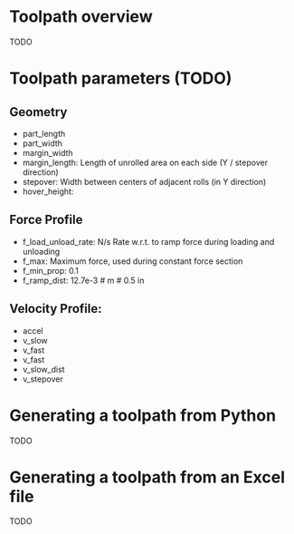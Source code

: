 # Toolpath overview
TODO

# Toolpath parameters (TODO)
## Geometry
* part_length
* part_width
* margin_width
* margin_length: Length of unrolled area on each side (Y / stepover direction)
* stepover: Width between centers of adjacent rolls (in Y direction)
* hover_height:

## Force Profile
* f_load_unload_rate: N/s Rate w.r.t. to ramp force during loading and unloading
* f_max: Maximum force, used during constant force section
* f_min_prop: 0.1
* f_ramp_dist: 12.7e-3 # m # 0.5 in

## Velocity Profile:
* accel
* v_slow
* v_fast
* v_fast
* v_slow_dist
* v_stepover

# Generating a toolpath from Python
TODO

# Generating a toolpath from an Excel file
TODO
